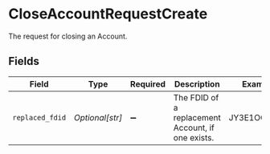 # CloseAccountRequestCreate

The request for closing an Account.


## Fields

| Field                                             | Type                                              | Required                                          | Description                                       | Example                                           |
| ------------------------------------------------- | ------------------------------------------------- | ------------------------------------------------- | ------------------------------------------------- | ------------------------------------------------- |
| `replaced_fdid`                                   | *Optional[str]*                                   | :heavy_minus_sign:                                | The FDID of a replacement Account, if one exists. | JY3E1OC2J3IA                                      |